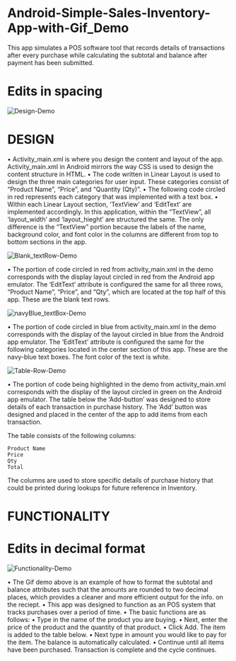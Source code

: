 # Android-Simple-Sales-Inventory-App-with-Gif_Demo
This app simulates a POS software tool that records details of transactions after every purchase while calculating the subtotal and balance after payment has been submitted.

# Edits in spacing 
![Design-Demo](https://user-images.githubusercontent.com/20470279/103328046-3fd37480-4a25-11eb-9a8f-b6f0f21d6cdc.gif)


 # DESIGN

•	Activity_main.xml is where you design the content and layout of the app. Activity_main.xml in Android mirrors the way CSS is used to design the content structure in HTML. 
•	The code written in Linear Layout is used to design the three main categories for user input. These categories consist of “Product Name”, “Price”, and “Quantity (Qty)”. 
•	The following code circled in red represents each category that was implemented with a text box.
•	Within each Linear Layout section, ‘TextView’ and ‘EditText’ are implemented accordingly. In this application, within the “TextView”, all ‘layout_width’ and ‘layout_hieght’ are structured the same. The only difference is the “TextView” portion because the labels of the name, background color, and font color in the columns are different from top to bottom sections in the app. 


![Blank_textRow-Demo](https://user-images.githubusercontent.com/20470279/103329115-54197080-4a29-11eb-8b27-5e1e3d11abbd.gif)


•	The portion of code circled in red from activity_main.xml in the demo corresponds with the display layout circled in red from the Android app emulator. The ‘EditText’ attribute is configured the same for all three rows, “Product Name”, “Price”, and “Qty”, which are located at the top half of this app. These are the blank text rows.


![navyBlue_textBox-Demo](https://user-images.githubusercontent.com/20470279/103329521-f9811400-4a2a-11eb-8067-9c843b350ed0.gif)


•	The portion of code circled in blue from activity_main.xml in the demo corresponds with the display of the layout circled in blue from the Android app emulator. The ‘EditText’ attribute is configured the same for the following categories located in the center section of this app. These are the navy-blue text boxes. The font color of the text is white.

![Table-Row-Demo](https://user-images.githubusercontent.com/20470279/103329587-4369fa00-4a2b-11eb-920c-ecbba02cd34c.gif)


•	The portion of code being highlighted in the demo from activity_main.xml corresponds with the display of the layout circled in green on the Android app emulator. The table below the ‘Add-button’ was designed to store details of each transaction in purchase history. The ‘Add’ button was designed and placed in the center of the app to  add items from each transaction. 

The table consists of the following columns: 

 	Product Name
 	Price
 	Qty
 	Total

The columns are used to store specific details of purchase history that could be printed during lookups for future reference in Inventory.  


 # FUNCTIONALITY
 # Edits in decimal format
![Functionality-Demo](https://user-images.githubusercontent.com/20470279/103328307-62b25880-4a26-11eb-8d18-766fd3c335ca.gif)


•	The Gif demo above is an example of how to format the subtotal and balance attributes such that the amounts are rounded to two decimal places, which provides a cleaner and more efficient output for the info. on the reciept.
•	This app was designed to function as an POS system that tracks purchases over a period of time. 
•	The basic functions are as follows: 
•	Type in the name of the product you are buying. 
•       Next, enter the price of the product and the quantity of that product.
•	Click Add. The item is added to the table below.
•       Next type in amount you would like to pay for the item. The balance is automatically  calculated. 
•	Continue until all items have been purchased. Transaction is complete and the cycle continues.
